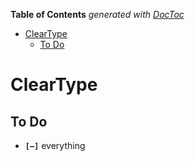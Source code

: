 <!-- START doctoc generated TOC please keep comment here to allow auto update -->
<!-- DON'T EDIT THIS SECTION, INSTEAD RE-RUN doctoc TO UPDATE -->
**Table of Contents**  *generated with [DocToc](https://github.com/thlorenz/doctoc)*

- [ClearType](#cleartype)
  - [To Do](#to-do)

<!-- END doctoc generated TOC please keep comment here to allow auto update -->



# ClearType


## To Do

* **`[—]`** everything

<!-- ## Is Done -->

<!-- ## Don't -->

